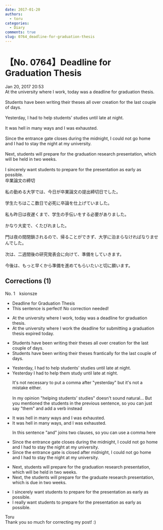 ```yaml
---
date: 2017-01-20
authors:
  - toru
categories:
  - Diary
comments: true
slug: 0764_deadline-for-graduation-thesis
---
```


# 【No. 0764】Deadline for Graduation Thesis
<div class="date">Jan 20, 2017 20:53</div>
<div id="post"><div id="body_show_ori">
At the university where I work, today was a deadline for graduation thesis.<br/><br/>Students have been writing their theses all over creation for the last couple of days.<br/><br/>Yesterday, I had to help students' studies until late at night.<br/><br/>It was hell in many ways and I was exhausted.<br/><br/>Since the entrance gate closes during the midnight, I could not go home and I had to stay the night at my university.<br/><br/>Next, students will prepare for the graduation research presentation, which will be held in two weeks.<br/><br/>I sincerely want students to prepare for the presentation as early as possible.
</div></div>

<!-- more -->

<div id="post_ja"><div id="body_show_mo">
卒業論文の締切<br/><br/>私の勤める大学では、今日が卒業論文の提出締切日でした。<br/><br/>学生たちはここ数日で必死に卒論を仕上げていました。<br/><br/>私も昨日は夜遅くまで、学生の手伝いをする必要がありました。<br/><br/>かなり大変で、くたびれました。<br/><br/>門は夜の間閉鎖されるので、帰ることができず、大学に泊まらなければなりませんでした。<br/><br/>次は、二週間後の研究発表会に向けて、準備をしていきます。<br/><br/>今後は、もっと早くから準備を進めてもらいたいと切に願います。
</div></div>

## Corrections (1)
<div id="block"><div class="first_name"> No. 1　<span class="just_name">ksionsze</span></div><div id="block2">
<ul class="correction_field">
<li class="incorrect">Deadline for Graduation Thesis</li>
<li class="corrected perfect">This sentence is perfect! No correction needed!</li>
</ul>
<ul class="correction_field">
<li class="incorrect">At the university where I work, today was a deadline for graduation thesis.</li>
<li class="corrected correct">
At the university where I work <span class="f_red">the</span> deadline for <span class="f_red">submitting</span> a graduation thesis <span class="f_red">expired</span> <span class="f_blue">today</span>.
</li>
</ul>
<ul class="correction_field">
<li class="incorrect">Students have been writing their theses all over creation for the last couple of days.</li>
<li class="corrected correct">
Students have been writing their theses <span class="f_red">frantically</span> for the last couple of days.
</li>
</ul>
<ul class="correction_field">
<li class="incorrect">Yesterday, I had to help students' studies until late at night.</li>
<li class="corrected correct">
Yesterday I had to help <span class="f_red">them</span> <span class="f_blue">study</span> until late at night.
<p class="correction_comment">It's not necessary to put a comma after "yesterday" but it's not a mistake either.<br/><br/>In my opinion "helping students' studies" doesn't sound natural... But you mentioned the students in the previous sentence, so you can just say "them" and add a verb instead</p>
</li>
</ul>
<ul class="correction_field">
<li class="incorrect">It was hell in many ways and I was exhausted.</li>
<li class="corrected correct">
It was hell in many ways<span class="f_red">,</span> and I was exhausted.
<p class="correction_comment">In this sentence "and" joins two clauses, so you can use a comma here</p>
</li>
</ul>
<ul class="correction_field">
<li class="incorrect">Since the entrance gate closes during the midnight, I could not go home and I had to stay the night at my university.</li>
<li class="corrected correct">
Since the entrance gate <span class="f_red">is closed after</span> midnight, I could not go home and I had to stay the night at my university.
</li>
</ul>
<ul class="correction_field">
<li class="incorrect">Next, students will prepare for the graduation research presentation, which will be held in two weeks.</li>
<li class="corrected correct">
Next, the students will prepare for the <span class="f_blue">graduate</span> research presentation, which<span class="f_red"> is due </span>in two weeks.
</li>
</ul>
<ul class="correction_field">
<li class="incorrect">I sincerely want students to prepare for the presentation as early as possible.</li>
<li class="corrected correct">
I <span class="f_red">really</span> want students to prepare for the presentation as early as possible.
</li>
</ul>
</div><div class="name"><span class="just_name">Toru</span><br>
Thank you so much for correcting my post! :)
</div>
</div>
